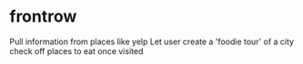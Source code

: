 frontrow
========
Pull information from places like yelp
Let user create a 'foodie tour' of a city
check off places to eat once visited
